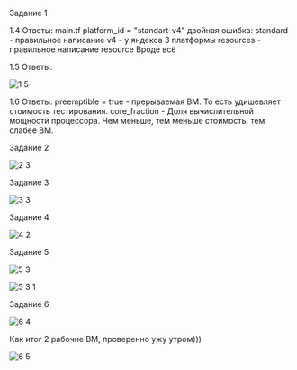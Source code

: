 Задание 1

1.4 Ответы: 
main.tf
platform_id = "standart-v4" двойная ошибка:
standard - правильное написание
v4 - у яндекса 3 платформы
resources - правильное написание resource
Вроде всё


1.5 Ответы: 

![1 5](https://github.com/user-attachments/assets/148e11da-6ea5-4907-b2b6-28aad61c371f)

1.6 Ответы: 
preemptible = true - прерываемая ВМ. То есть удишевляет стоимость тестирования.
core_fraction -  Доля вычислительной мощности процессора. Чем меньше, тем меньше стоимость, тем слабее ВМ.


Задание 2

![2 3](https://github.com/user-attachments/assets/f30edc37-b4e4-4504-a82a-9e4a75969e8e)


Задание 3

![3 3](https://github.com/user-attachments/assets/15aeb10b-e5a1-49f7-8c07-0451694eb38b)


Задание 4

![4 2](https://github.com/user-attachments/assets/81f13b54-b109-49e9-b554-54234d36d4bc)


Задание 5

![5 3](https://github.com/user-attachments/assets/e5c7c278-4942-4ffc-a97c-f58767f0c2ba)


![5 3 1](https://github.com/user-attachments/assets/b5f6ff8e-6f1d-4130-9382-ed4256a41feb)



Задание 6

![6 4](https://github.com/user-attachments/assets/c9fbce8d-810c-404c-93c6-b11a8544e492)


Как итог 2 рабочие ВМ, проверенно ужу утром)))

![6 5](https://github.com/user-attachments/assets/2274f34e-b406-40b2-99fe-b5d08b365543)


